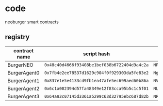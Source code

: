 # code
neoburger smart contracts

## registry

| contract name | script hash | address |
| --- | --- | --- |
| BurgerNEO | `0x48c40d4666f93408be1bef038b6722404d9a4c2a` | `NPmdLGJN47EddqYcxixdGMhtkr7Z5w4Aos` |
| BurgerAgent0 | `0x7fb4e2ee78537d1629c904f0f929303da5fe83e2` | `NgZg2GCEbTmJHJpRjkJbtzZQEym9nTDCkh` |
| BurgerAgent1 | `0x837e1e5e4133cd9fb1ea47afe5ec699aed60b86a` | `NVeFgwZM3f6J9oHCXjSEU5NpDdqmiizUpw` |
| BurgerAgent2 | `0x6c1a002394d57fa48349e12f83cca95b5c1c5f01` | `NL3DoMtQVkSj23eg1WS1Qbp1mrbDbfDAV4` |
| BurgerAgent3 | `0x64a93c07145d3361a5299c63d32795ebc687d82b` | `NPuodoJaigykeAiEjYZwv21AUjcHYAMg9Z` |
